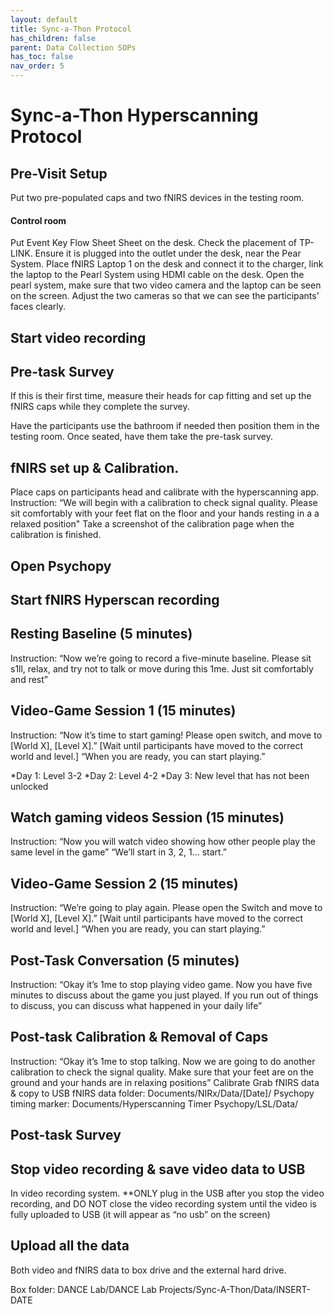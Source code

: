 ```yaml
---
layout: default
title: Sync-a-Thon Protocol
has_children: false
parent: Data Collection SOPs
has_toc: false
nav_order: 5
---
```


# Sync-a-Thon Hyperscanning Protocol

## Pre-Visit Setup

Put two pre-populated caps and two fNIRS devices in the testing room. 

#### Control room
Put Event Key Flow Sheet Sheet on the desk.
Check the placement of TP-LINK. Ensure it is plugged into the outlet under the desk, near the Pear System.
Place fNIRS Laptop 1 on the desk and connect it to the charger, link the laptop to the Pearl System using HDMI cable on the desk.
Open the pearl system, make sure that two video camera and the laptop can be seen on the screen. Adjust the two cameras so that we can see the participants’ faces clearly.


## Start video recording


## Pre-task Survey

If this is their first time, measure their heads for cap fitting and set up the fNIRS caps while they complete the survey.

Have the participants use the bathroom if needed then position them in the testing room. Once seated, have them take the pre-task survey.

## fNIRS set up & Calibration.

Place caps on participants head and calibrate with the hyperscanning app. 
Instruction: “We will begin with a calibration to check signal quality. Please sit comfortably with your feet flat on the floor and your hands resting in a a relaxed position"
Take a screenshot of the calibration page when the calibration is finished. 

## Open Psychopy

## Start fNIRS Hyperscan recording

## Resting Baseline (5 minutes)

Instruction: “Now we’re going to record a five-minute baseline. Please sit s1ll, relax, and try not to talk or move during this 1me. Just sit comfortably and rest”
 
## Video-Game Session 1 (15 minutes)

Instruction: “Now it’s time to start gaming! Please open switch, and move to [World X], [Level X].”
[Wait until participants have moved to the correct world and level.]
“When you are ready, you can start playing.”

*Day 1: Level 3-2
*Day 2: Level 4-2
*Day 3: New level that has not been unlocked

## Watch gaming videos Session (15 minutes)

Instruction: “Now you will watch video showing how other people play the same level in the game”
“We’ll start in 3, 2, 1… start.”

## Video-Game Session 2 (15 minutes)

Instruction: “We’re going to play again. Please open the Switch and move to [World X], [Level X].”
[Wait until participants have moved to the correct world and level.]
“When you are ready, you can start playing.”

## Post-Task Conversation (5 minutes)

Instruction: “Okay it’s 1me to stop playing video game. Now you have five minutes to discuss about the game you just played. If you run out of things to discuss, you can discuss what happened in your daily life”

## Post-task Calibration & Removal of Caps

Instruction: “Okay it’s 1me to stop talking. Now we are going to do another calibration to check the signal quality. Make sure that your feet are on the ground and your hands are in relaxing positions”
Calibrate
Grab fNIRS data & copy to USB
fNIRS data folder: Documents/NIRx/Data/[Date]/
Psychopy timing marker: Documents/Hyperscanning Timer Psychopy/LSL/Data/

## Post-task Survey


## Stop video recording & save video data to USB

In video recording system. **ONLY plug in the USB after you stop the video recording, and DO NOT close the video recording system until the video is fully uploaded to USB (it will appear as “no usb” on the screen)


## Upload all the data

Both video and fNIRS data to box drive and the external hard drive. 

Box folder: DANCE Lab/DANCE Lab Projects/Sync-A-Thon/Data/INSERT-DATE